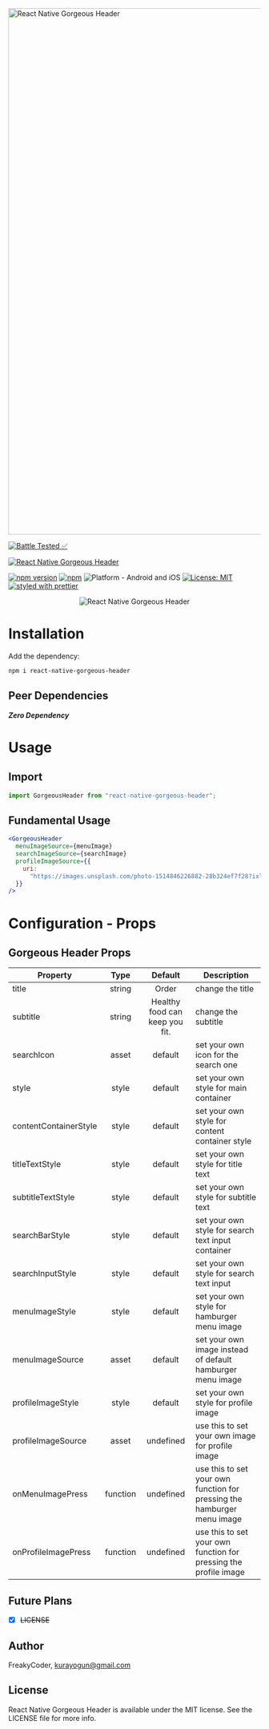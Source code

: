 <img alt="React Native Gorgeous Header" src="assets/logo.png" width="1050"/>

[![Battle Tested ✅](https://img.shields.io/badge/-Battle--Tested%20%E2%9C%85-03666e?style=for-the-badge)](https://github.com/WrathChaos/react-native-gorgeous-header)

[![React Native Gorgeous Header](https://img.shields.io/badge/-Fully%20customizable%20%26%20easy%20to%20use%20gorgeous%20header%20view%20for%20React%20Native-orange?style=for-the-badge)](https://github.com/WrathChaos/react-native-gorgeous-header)

[![npm version](https://img.shields.io/npm/v/react-native-gorgeous-header.svg?style=for-the-badge)](https://www.npmjs.com/package/react-native-gorgeous-header)
[![npm](https://img.shields.io/npm/dt/react-native-gorgeous-header.svg?style=for-the-badge)](https://www.npmjs.com/package/react-native-gorgeous-header)
![Platform - Android and iOS](https://img.shields.io/badge/platform-Android%20%7C%20iOS-blue.svg?style=for-the-badge)
[![License: MIT](https://img.shields.io/badge/License-MIT-green.svg?style=for-the-badge)](https://opensource.org/licenses/MIT)
[![styled with prettier](https://img.shields.io/badge/styled_with-prettier-ff69b4.svg?style=for-the-badge)](https://github.com/prettier/prettier)

<p align="center">
  <img alt="React Native Gorgeous Header"
        src="assets/Screenshots/React-Native-Gorgeous-Header.png" />
</p>

# Installation

Add the dependency:

```bash
npm i react-native-gorgeous-header
```

## Peer Dependencies

<b><i>Zero Dependency</i></b>

# Usage

## Import

```jsx
import GorgeousHeader from "react-native-gorgeous-header";
```

## Fundamental Usage

```jsx
<GorgeousHeader
  menuImageSource={menuImage}
  searchImageSource={searchImage}
  profileImageSource={{
    uri:
      "https://images.unsplash.com/photo-1514846226882-28b324ef7f28?ixlib=rb-1.2.1&ixid=eyJhcHBfaWQiOjEyMDd9&auto=format&fit=crop&w=934&q=80",
  }}
/>
```

# Configuration - Props

## Gorgeous Header Props

| Property              |   Type   |            Default             | Description                                                             |
| --------------------- | :------: | :----------------------------: | ----------------------------------------------------------------------- |
| title                 |  string  |             Order              | change the title                                                        |
| subtitle              |  string  | Healthy food can keep you fit. | change the subtitle                                                     |
| searchIcon            |  asset   |            default             | set your own icon for the search one                                    |
| style                 |  style   |            default             | set your own style for main container                                   |
| contentContainerStyle |  style   |            default             | set your own style for content container style                          |
| titleTextStyle        |  style   |            default             | set your own style for title text                                       |
| subtitleTextStyle     |  style   |            default             | set your own style for subtitle text                                    |
| searchBarStyle        |  style   |            default             | set your own style for search text input container                      |
| searchInputStyle      |  style   |            default             | set your own style for search text input                                |
| menuImageStyle        |  style   |            default             | set your own style for hamburger menu image                             |
| menuImageSource       |  asset   |            default             | set your own image instead of default hamburger menu image              |
| profileImageStyle     |  style   |            default             | set your own style for profile image                                    |
| profileImageSource    |  asset   |           undefined            | use this to set your own image for profile image                        |
| onMenuImagePress      | function |           undefined            | use this to set your own function for pressing the hamburger menu image |
| onProfileImagePress   | function |           undefined            | use this to set your own function for pressing the profile image        |

## Future Plans

- [x] ~~LICENSE~~

## Author

FreakyCoder, kurayogun@gmail.com

## License

React Native Gorgeous Header is available under the MIT license. See the LICENSE file for more info.
